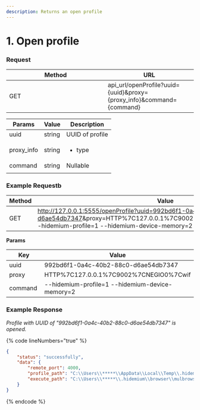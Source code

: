 ```yaml
---
description: Returns an open profile
---
```


# 1. Open profile

### **Request**

<table><thead><tr><th width="249">Method</th><th>URL</th></tr></thead><tbody><tr><td>GET</td><td>api_url/openProfile?uuid={uuid}&#x26;proxy={proxy_info}&#x26;command={command}</td></tr></tbody></table>

| Params      | Value  | Description                                                                                 |
| ----------- | ------ | ------------------------------------------------------------------------------------------- |
| uuid        | string | UUID of profile                                                                             |
| proxy\_info | string | <ul><li>type|ip|port|username|password</li><li>Must be encodeUrl</li><li>Nullable</li></ul> |
| command     | string | Nullable                                                                                    |
|             |        |                                                                                             |

### **Example Requestb**

<table><thead><tr><th width="251">Method</th><th>Value</th></tr></thead><tbody><tr><td>GET</td><td><a href="http://127.0.0.1:5555/openProfile?uuid=992bd6f1-0a4c-40b2-88c0-d6ae54db7347">http://127.0.0.1:5555/openProfile?uuid=992bd6f1-0a4c-40b2-88c0-d6ae54db7347</a>&#x26;proxy=HTTP%7C127.0.0.1%7C9002%7CNEGlO0%7Cwifi&#x26;command=--hidemium-profile=1 --hidemium-device-memory=2</td></tr></tbody></table>

&#x20;  **Params**

<table><thead><tr><th width="252">Key</th><th>Value</th></tr></thead><tbody><tr><td>uuid</td><td>992bd6f1-0a4c-40b2-88c0-d6ae54db7347</td></tr><tr><td>proxy</td><td>HTTP%7C127.0.0.1%7C9002%7CNEGlO0%7Cwif</td></tr><tr><td>command</td><td>--hidemium-profile=1 --hidemium-device-memory=2</td></tr></tbody></table>

### **Example Response**

_Profile with UUID of "992bd6f1-0a4c-40b2-88c0-d6ae54db7347" is opened._

{% code lineNumbers="true" %}
```json
{
    "status": "successfully",
    "data": {
        "remote_port": 4000,
        "profile_path": "C:\\Users\\*****\\AppData\\Local\\Temp\\.hidemium\\992bd6f1-0a4c-40b2-88c0-d6ae54db7347",
        "execute_path": "C:\\Users\\*****\\.hidemium\\browser\\mulbrowser\\115.0.0.0_v6\\chrome.exe"
    }
}
```
{% endcode %}
